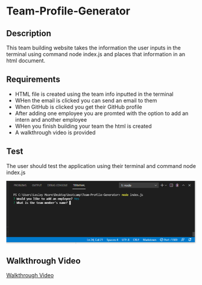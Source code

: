 # Team-Profile-Generator

## Description 

This team building website takes the information the user inputs in the terminal using command node index.js and places that information in an html document. 

## Requirements

* HTML file is created using the team info inputted in the terminal 
* WHen the email is clicked you can send an email to them
* When GitHub is clicked you get their GitHub profile
* After adding one employee you are promted with the option to add an intern and another employee 
* WHen you finish building your team the html is created
* A walkthrough video is provided

## Test

The user should test the application using their terminal and command node index.js 

<img src="./terminal.png">

## Walkthrough Video 

[Walkthrough Video](https://drive.google.com/file/d/1DpJ4VBGzpdaSa6xx_LEKqQJblppeTKpv/view)